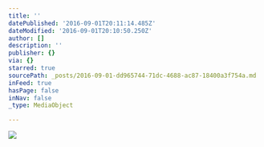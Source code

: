 ```yaml
---
title: ''
datePublished: '2016-09-01T20:11:14.485Z'
dateModified: '2016-09-01T20:10:50.250Z'
author: []
description: ''
publisher: {}
via: {}
starred: true
sourcePath: _posts/2016-09-01-dd965744-71dc-4688-ac87-18400a3f754a.md
inFeed: true
hasPage: false
inNav: false
_type: MediaObject

---
```

![](https://the-grid-user-content.s3-us-west-2.amazonaws.com/65dcb00b-f00d-49e6-8794-d9a2068def32.jpg)